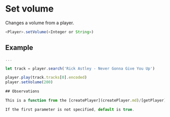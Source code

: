 # Set volume

  Changes a volume from a player.

  ```js
  <Player>.setVolume(<Integer or String>)
  ```

## Example


  ```js  
  ...
  
  let track = player.search('Rick Astley - Never Gonna Give You Up')

  player.play(track.tracks[0].encoded)
  player.setVolume(200)
  
  ## Observations

  This is a function from the [createPlayer](createPlayer.md)/[getPlayer](getPlayer.md) functions. You **will** need one of them for use this function.
  
  If the first parameter is not specified, default is true.
  
